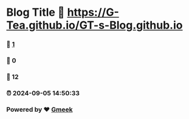# Blog Title :link: https://G-Tea.github.io/GT-s-Blog.github.io 
### :page_facing_up: [1](https://G-Tea.github.io/GT-s-Blog.github.io/tag.html) 
### :speech_balloon: 0 
### :hibiscus: 12 
### :alarm_clock: 2024-09-05 14:50:33 
### Powered by :heart: [Gmeek](https://github.com/Meekdai/Gmeek)
